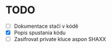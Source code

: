 # TODO

- [ ] Dokumentace stačí v kódě 
- [x] Popis spustania kódu
- [ ] Zasifrovat private kluce aspon SHAXX
